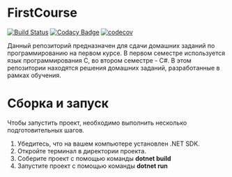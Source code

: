 # FirstCourse
[![Build Status](https://github.com/AnnaKasatkina/FirstCourse/workflows/Build/badge.svg)](https://github.com/AnnaKasatkina/FirstCourse/actions)
[![Codacy Badge](https://app.codacy.com/project/badge/Grade/82b5b6ea37874e3d9a6252e7055d9e5c)](https://app.codacy.com/gh/AnnaKasatkina/FirstCourse/dashboard?utm_source=gh&utm_medium=referral&utm_content=&utm_campaign=Badge_grade)
[![codecov](https://codecov.io/gh/AnnaKasatkina/FirstCourse/graph/badge.svg?token=NTT7K2QNX9)](https://codecov.io/gh/AnnaKasatkina/FirstCourse)

Данный репозиторий предназначен для сдачи домашних заданий по программированию на первом курсе. В первом семестре используется язык программирования C, во втором семестре - C#. 
В этом репозитории находятся решения домашних заданий, разработанные в рамках обучения.

# Сборка и запуск
Чтобы запустить проект, необходимо выполнить несколько подготовительных шагов. 
1. Убедитесь, что на вашем компьютере установлен .NET SDK. 
2. Откройте терминал в директории проекта.
3. Соберите проект с помощью команды **dotnet build**
4. Запустите проект с помощью команды  **dotnet run**
